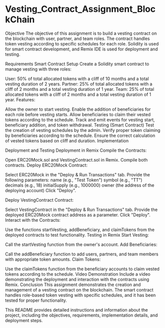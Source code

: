 # Vesting_Contract_Assignment_BlockChain



Objective
The objective of this assignment is to build a vesting contract on the blockchain with user, partner, and team roles. The contract handles token vesting according to specific schedules for each role. Solidity is used for smart contract development, and Remix IDE is used for deployment and testing.

Requirements
Smart Contract Setup
Create a Solidity smart contract to manage vesting with three roles:

User: 50% of total allocated tokens with a cliff of 10 months and a total vesting duration of 2 years.
Partner: 25% of total allocated tokens with a cliff of 2 months and a total vesting duration of 1 year.
Team: 25% of total allocated tokens with a cliff of 2 months and a total vesting duration of 1 year.
Features:

Allow the owner to start vesting.
Enable the addition of beneficiaries for each role before vesting starts.
Allow beneficiaries to claim their vested tokens according to the schedule.
Track and emit events for vesting start, beneficiary addition, and token withdrawal.
Testing (Smart Contract)
Test the creation of vesting schedules by the admin.
Verify proper token claiming by beneficiaries according to the schedule.
Ensure the correct calculation of vested tokens based on cliff and duration.
Implementation


Deployment and Testing
Deployment in Remix
Compile the Contracts:

Open ERC20Mock.sol and VestingContract.sol in Remix.
Compile both contracts.
Deploy ERC20Mock Contract:

Select ERC20Mock in the "Deploy & Run Transactions" tab.
Provide the following parameters:
name (e.g., "Test Token")
symbol (e.g., "TT")
decimals (e.g., 18)
initialSupply (e.g., 1000000)
owner (the address of the deploying account)
Click "Deploy".

Deploy VestingContract Contract:

Select VestingContract in the "Deploy & Run Transactions" tab.
Provide the deployed ERC20Mock contract address as a parameter.
Click "Deploy".
Interact with the Contracts:

Use the functions startVesting, addBeneficiary, and claimTokens from the deployed contracts to test functionality.
Testing in Remix
Start Vesting:

Call the startVesting function from the owner's account.
Add Beneficiaries:

Call the addBeneficiary function to add users, partners, and team members with appropriate token amounts.
Claim Tokens:

Use the claimTokens function from the beneficiary accounts to claim vested tokens according to the schedule.
Video Demonstration
Include a video demonstrating the deployment and interaction with the contracts using Remix.
Conclusion
This assignment demonstrates the creation and management of a vesting contract on the blockchain. The smart contract handles role-based token vesting with specific schedules, and it has been tested for proper functionality.

This README provides detailed instructions and information about the project, including the objectives, requirements, implementation details, and deployment steps.

